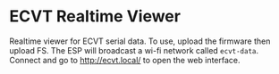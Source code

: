 # ECVT Realtime Viewer
Realtime viewer for ECVT serial data.
To use, upload the firmware then upload FS. The ESP will broadcast a wi-fi network called `ecvt-data`.
Connect and go to http://ecvt.local/ to open the web interface.